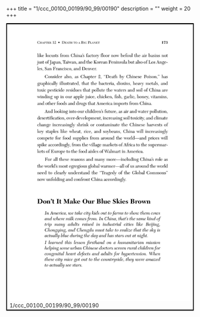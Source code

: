 +++
title = "1/ccc_00100_00199/90_99/00190"
description = ""
weight = 20
+++

<table style="border:2px solid black;max-width:800px;max-height:800px;" 
><tr><td>
<img class="center-fit-jpg"
src="/jpg_/out_jpg_dbc_190.jpg">
1/ccc_00100_00199/90_99/00190
</img></td></tr></table>
